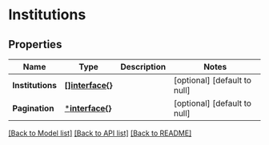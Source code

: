 # Institutions

## Properties
Name | Type | Description | Notes
------------ | ------------- | ------------- | -------------
**Institutions** | [**[]interface{}**](interface{}.md) |  | [optional] [default to null]
**Pagination** | [***interface{}**](interface{}.md) |  | [optional] [default to null]

[[Back to Model list]](../README.md#documentation-for-models) [[Back to API list]](../README.md#documentation-for-api-endpoints) [[Back to README]](../README.md)


